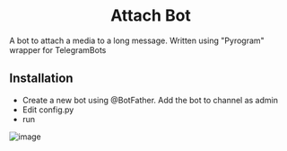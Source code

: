 <p align="center">
  <h1 align="center">Attach Bot</h1>
</p>

A bot to attach a media to a long message. Written using "Pyrogram" wrapper for TelegramBots

## Installation
- Create a new bot using @BotFather. Add the bot to channel as admin
- Edit config.py
- run

![image](https://user-images.githubusercontent.com/83290929/116258641-5d71da00-a78a-11eb-8a66-869c10d1b9cf.png)
